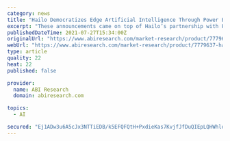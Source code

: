 ```yaml
---
category: news
title: "Hailo Democratizes Edge Artificial Intelligence Through Power Efficient Edge Computing Box"
excerpt: "These announcements came on top of Hailo’s partnership with Foxconn and Socionext in the launch of BOXiedge, an edge computing box for ML-based machine vision, in May 2020. Hailo envisions these edge computing boxes being widely adopted in smart city,"
publishedDateTime: 2021-07-27T15:34:00Z
originalUrl: "https://www.abiresearch.com/market-research/product/7779637-hailo-democratizes-edge-artificial-intelli/"
webUrl: "https://www.abiresearch.com/market-research/product/7779637-hailo-democratizes-edge-artificial-intelli/"
type: article
quality: 22
heat: 22
published: false

provider:
  name: ABI Research
  domain: abiresearch.com

topics:
  - AI

secured: "Ej1ADw3u6A5cJx3NTTiEDB/k5EFQFQtH+PxdieKas7KvjfJfDuQIEpLQHWhlqHaoe6GBw8KUs2DXvONqtUt0yPwGgpsM1mYpG+mA4AFjKkcT7uM1wGMDQ8dY6nO0dQisK+RjHy0pTqdrRiNdtO8wUXY5TLt2a4Nk5xAoq2IgUF9ljd0t7CzencecC2m818JQWzU5984MOghau2hXUVju76kQ5RRMZ2IdKsltIazVC/dfhz3moN623C/qbMNFL+GrfJ6ZkN+y49N+75QKM/MHmFmh/nTEUkQv6pCy//bctL05TXl9der6MJq3uian7FAssMLnieP9z/Jadgc8/fjbL4W/ioqsrdGwzp8Ec0ej8QI=;9FYHzYXEYaGIWJHjlHTlZw=="
---
```


